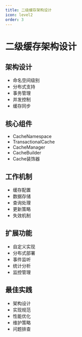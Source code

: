 ```yaml
---
title: 二级缓存架构设计
icon: level2
order: 3
---
```


# 二级缓存架构设计

## 架构设计
- 命名空间级别
- 分布式支持
- 事务管理
- 并发控制
- 缓存同步

## 核心组件
- CacheNamespace
- TransactionalCache
- CacheManager
- CacheBuilder
- Cache装饰器

## 工作机制
- 缓存配置
- 数据存储
- 查询处理
- 更新策略
- 失效机制

## 扩展功能
- 自定义实现
- 分布式部署
- 事件监听
- 统计分析
- 监控管理

## 最佳实践
- 架构设计
- 实现规范
- 性能优化
- 维护策略
- 问题排查
